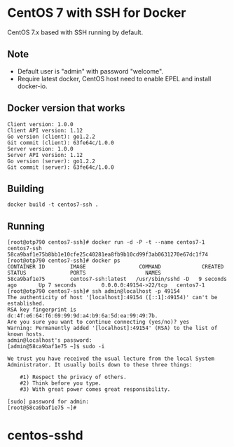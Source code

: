 # CentOS 7 with SSH for Docker #

CentOS 7.x based with SSH running by default.

## Note ##
* Default user is "admin" with password "welcome".
* Require latest docker, CentOS host need to enable EPEL and install docker-io.

## Docker version that works ##
```
Client version: 1.0.0
Client API version: 1.12
Go version (client): go1.2.2
Git commit (client): 63fe64c/1.0.0
Server version: 1.0.0
Server API version: 1.12
Go version (server): go1.2.2
Git commit (server): 63fe64c/1.0.0
```
## Building ##

```
docker build -t centos7-ssh .
```

## Running ##
```
[root@otp790 centos7-ssh]# docker run -d -P -t --name centos7-1 centos7-ssh
58ca9baf1e75b8bb1e10cfe25c40281ea8fb9b10cd99f3ab0631270e67dc1f74          
[root@otp790 centos7-ssh]# docker ps
CONTAINER ID        IMAGE                 COMMAND             CREATED             STATUS              PORTS                   NAMES
58ca9baf1e75        centos7-ssh:latest   /usr/sbin/sshd -D   9 seconds ago       Up 7 seconds        0.0.0.0:49154->22/tcp   centos7-1
[root@otp790 centos7-ssh]# ssh admin@localhost -p 49154
The authenticity of host '[localhost]:49154 ([::1]:49154)' can't be established.
RSA key fingerprint is dc:4f:e6:64:f6:69:99:9d:a4:b9:6a:5d:ea:99:49:7b.
Are you sure you want to continue connecting (yes/no)? yes
Warning: Permanently added '[localhost]:49154' (RSA) to the list of known hosts.
admin@localhost's password:
[admin@58ca9baf1e75 ~]$ sudo -i

We trust you have received the usual lecture from the local System
Administrator. It usually boils down to these three things:

    #1) Respect the privacy of others.
    #2) Think before you type.
    #3) With great power comes great responsibility.

[sudo] password for admin: 
[root@58ca9baf1e75 ~]# 
```
# centos-sshd
